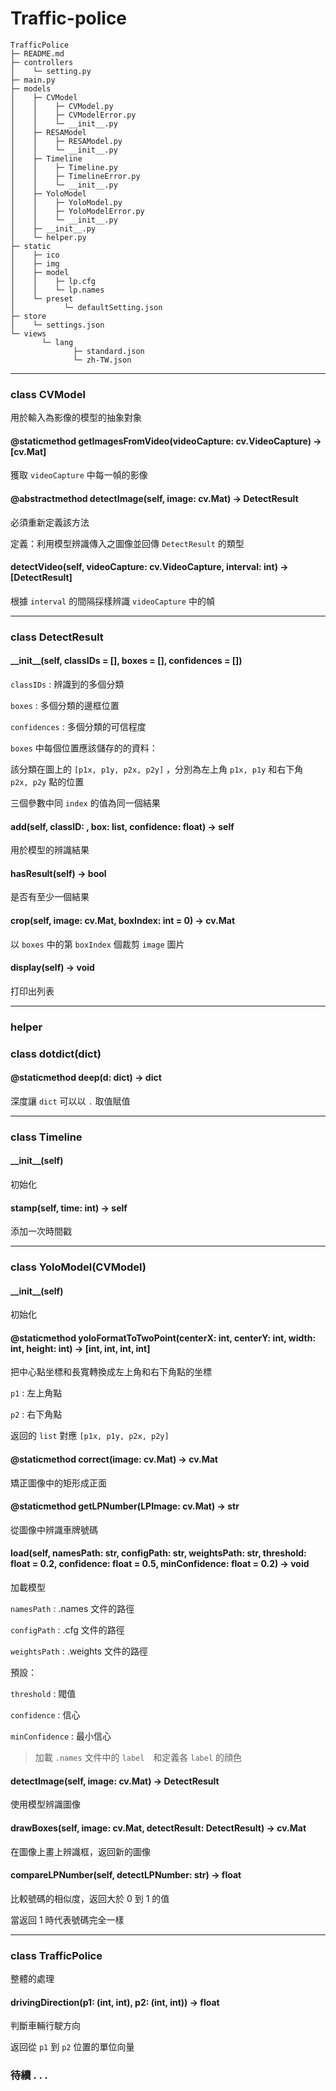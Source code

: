 # Traffic-police

```
TrafficPolice
├─ README.md
├─ controllers
│    └─ setting.py
├─ main.py
├─ models
│    ├─ CVModel
│    │    ├─ CVModel.py
│    │    ├─ CVModelError.py
│    │    └─ __init__.py
│    ├─ RESAModel
│    │    ├─ RESAModel.py
│    │    └─ __init__.py
│    ├─ Timeline
│    │    ├─ Timeline.py
│    │    ├─ TimelineError.py
│    │    └─ __init__.py
│    ├─ YoloModel
│    │    ├─ YoloModel.py
│    │    ├─ YoloModelError.py
│    │    └─ __init__.py
│    ├─ __init__.py
│    └─ helper.py
├─ static
│    ├─ ico
│    ├─ img
│    ├─ model
│    │    ├─ lp.cfg
│    │    └─ lp.names
│    └─ preset
│           └─ defaultSetting.json
├─ store
│    └─ settings.json
└─ views
       └─ lang
              ├─ standard.json
              └─ zh-TW.json
```

***

### class CVModel

用於輸入為影像的模型的抽象對象

#### @staticmethod getImagesFromVideo(videoCapture: cv.VideoCapture) -> [cv.Mat]

獲取 `videoCapture` 中每一幀的影像

#### @abstractmethod detectImage(self, image: cv.Mat) -> DetectResult

必須重新定義該方法

定義：利用模型辨識傳入之圖像並回傳 `DetectResult` 的類型

#### detectVideo(self, videoCapture: cv.VideoCapture, interval: int) -> [DetectResult]

根據 `interval` 的間隔採樣辨識 `videoCapture` 中的幀

***

### class DetectResult

#### \_\_init\_\_(self, classIDs = [], boxes = [], confidences = [])

`classIDs` : 辨識到的多個分類

`boxes` : 多個分類的邊框位置

`confidences` : 多個分類的可信程度

`boxes` 中每個位置應該儲存的的資料：

該分類在圖上的 `[p1x, p1y, p2x, p2y]` ，分別為左上角 `p1x, p1y` 和右下角　`p2x, p2y` 點的位置

三個參數中同 `index` 的值為同一個結果

#### add(self, classID: , box: list, confidence: float) -> self

用於模型的辨識結果

#### hasResult(self) -> bool

是否有至少一個結果

#### crop(self, image: cv.Mat, boxIndex: int = 0) -> cv.Mat

以 `boxes` 中的第 `boxIndex` 個裁剪 `image` 圖片

#### display(self) -> void

打印出列表

***

### helper

### class dotdict(dict)

#### @staticmethod deep(d: dict) -> dict

深度讓 `dict` 可以以 `.` 取值賦值

***

### class Timeline

#### \_\_init\_\_(self)

初始化

#### stamp(self, time: int) -> self

添加一次時間戳

***

### class YoloModel(CVModel)

#### \_\_init\_\_(self)

初始化

#### @staticmethod yoloFormatToTwoPoint(centerX: int, centerY: int, width: int, height: int) -> [int, int, int, int]

把中心點坐標和長寬轉換成左上角和右下角點的坐標

`p1` : 左上角點

`p2` : 右下角點

返回的 `list` 對應 `[p1x, p1y, p2x, p2y]`

#### @staticmethod correct(image: cv.Mat) -> cv.Mat

矯正圖像中的矩形成正面

#### @staticmethod getLPNumber(LPImage: cv.Mat) -> str

從圖像中辨識車牌號碼

#### load(self, namesPath: str, configPath: str, weightsPath: str, threshold: float = 0.2, confidence: float = 0.5, minConfidence: float = 0.2) -> void

加載模型

`namesPath` : .names 文件的路徑

`configPath` : .cfg 文件的路徑

`weightsPath` : .weights 文件的路徑

預設：

`threshold` : 閥值

`confidence` : 信心

`minConfidence` : 最小信心

> 加載 `.names` 文件中的 `label`　和定義各 `label` 的顔色

#### detectImage(self, image: cv.Mat) -> DetectResult

使用模型辨識圖像

#### drawBoxes(self, image: cv.Mat, detectResult: DetectResult) -> cv.Mat

在圖像上畫上辨識框，返回新的圖像

#### compareLPNumber(self, detectLPNumber: str) -> float

比較號碼的相似度，返回大於 0 到 1 的值

當返回 1 時代表號碼完全一樣

***

### class TrafficPolice
整體的處理

#### drivingDirection(p1: (int, int), p2: (int, int)) -> float 

判斷車輛行駛方向

返回從 `p1` 到 `p2` 位置的單位向量

### 待續 . . .
